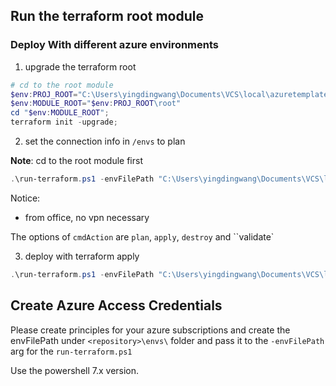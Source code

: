## Run the terraform root module 

### Deploy With different  azure environments

1. upgrade the terraform root
```powershell
# cd to the root module
$env:PROJ_ROOT="C:\Users\yingdingwang\Documents\VCS\local\azuretemplates"
$env:MODULE_ROOT="$env:PROJ_ROOT\root"
cd "$env:MODULE_ROOT";
terraform init -upgrade;
```

2. set the connection info in `/envs` to plan

**Note**: cd to the root module first

```powershell
.\run-terraform.ps1 -envFilePath "C:\Users\yingdingwang\Documents\VCS\local\azuretemplates\envs\nonprod.env" -varFilePath "C:\Users\yingdingwang\Documents\VCS\local\azuretemplates\root\nonprod.tfvars" -cmdAction "plan"
```
Notice:
* from office, no vpn necessary

The options of `cmdAction` are `plan`, `apply`, `destroy` and ``validate` 

3. deploy with terraform apply
```powershell
.\run-terraform.ps1 -envFilePath "C:\Users\yingdingwang\Documents\VCS\local\azuretemplates\envs\nonprod.env" -varFilePath "C:\Users\yingdingwang\Documents\VCS\local\azuretemplates\root\nonprod.tfvars" -cmdAction "apply" 
```

## Create Azure Access Credentials
Please create principles for your azure subscriptions and create the envFilePath under `<repository>\envs\` folder and pass it to the `-envFilePath` arg for the `run-terraform.ps1`

Use the powershell 7.x version.

